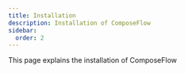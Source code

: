 ```yaml
---
title: Installation
description: Installation of ComposeFlow
sidebar:
  order: 2
---
```


This page explains the installation of ComposeFlow

